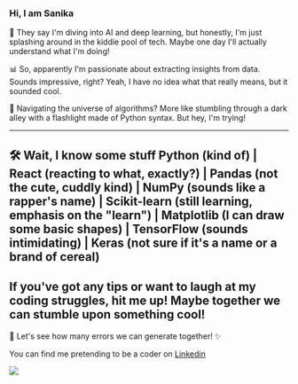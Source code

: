 ### Hi, I am Sanika
🤖 They say I'm diving into AI and deep learning, but honestly, I'm just splashing around in the kiddie pool of tech. Maybe one day I'll actually understand what I'm doing!

📊 So, apparently I'm passionate about extracting insights from data. Sounds impressive, right? Yeah, I have no idea what that really means, but it sounded cool.

🌌 Navigating the universe of algorithms? More like stumbling through a dark alley with a flashlight made of Python syntax. But hey, I'm trying!

---
🛠️ **Wait, I know some stuff** 
Python (kind of) | React (reacting to what, exactly?) | Pandas (not the cute, cuddly kind) | NumPy (sounds like a rapper's name) | Scikit-learn (still learning, emphasis on the "learn") | Matplotlib (I can draw some basic shapes) | TensorFlow (sounds intimidating) | Keras (not sure if it's a name or a brand of cereal)
---

If you've got any tips or want to laugh at my coding struggles, hit me up! Maybe together we can stumble upon something cool!
---

🌟 Let's see how many errors we can generate together! ✨

You can find me pretending to be a coder on [Linkedin](https://www.linkedin.com/in/sanika-hadap-243108234/)

[![](https://visitcount.itsvg.in/api?id=sanikaahadap&label=Profile%20Views&color=0&icon=5&pretty=false)](https://visitcount.itsvg.in)
